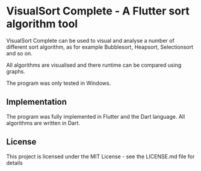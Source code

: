 # VisualSort Complete - A Flutter sort algorithm tool

VisualSort Complete can be used to visual and analyse a number of different sort algorithm, as for example Bubblesort, Heapsort, Selectionsort and so on.

All algorithms are visualised and there runtime can be compared using graphs.

The program was only tested in Windows.

## Implementation

The program was fully implemented in Flutter and the Dart language. All algorithms are written in Dart.

## License

This project is licensed under the MIT License - see the LICENSE.md file for details

